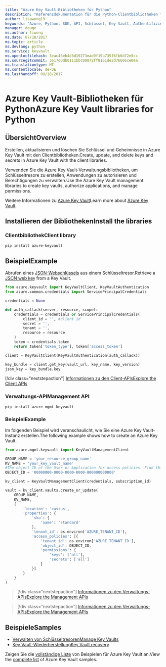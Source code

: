 ```yaml
---
title: "Azure Key Vault-Bibliotheken für Python"
description: "Referenzdokumentation für die Python-Clientbibliotheken für Azure Key Vault"
author: lisawong19
keywords: "Azure, Python, SDK, API, Schlüssel, Key Vault, Authentifizierung, Geheimnis, Schlüssel, Sicherheit"
manager: douge
ms.author: liwong
ms.date: 07/18/2017
ms.topic: article
ms.devlang: python
ms.service: keyvault
ms.openlocfilehash: 3eac46eb4d5d19273ead9f19b739f6fb6d72e5cc
ms.sourcegitcommit: 3617d0db0111bbc00072ff8161de2d76606ce0ea
ms.translationtype: HT
ms.contentlocale: de-DE
ms.lasthandoff: 08/18/2017
---
```

# <a name="azure-key-vault-libraries-for-python"></a><span data-ttu-id="a029e-104">Azure Key Vault-Bibliotheken für Python</span><span class="sxs-lookup"><span data-stu-id="a029e-104">Azure Key Vault libraries for Python</span></span>

## <a name="overview"></a><span data-ttu-id="a029e-105">Übersicht</span><span class="sxs-lookup"><span data-stu-id="a029e-105">Overview</span></span>

<span data-ttu-id="a029e-106">Erstellen, aktualisieren und löschen Sie Schlüssel und Geheimnisse in Azure Key Vault mit den Clientbibliotheken.</span><span class="sxs-lookup"><span data-stu-id="a029e-106">Create, update, and delete keys and secrets in Azure Key Vault with the client libraries.</span></span>

<span data-ttu-id="a029e-107">Verwenden Sie die Azure Key Vault-Verwaltungsbibliotheken, um Schlüsseltresore zu erstellen, Anwendungen zu autorisieren und Berechtigungen zu verwalten.</span><span class="sxs-lookup"><span data-stu-id="a029e-107">Use the Azure Key Vault management libraries to create key vaults, authorize applications, and manage permissions.</span></span> 

<span data-ttu-id="a029e-108">Weitere Informationen zu [Azure Key Vault](/azure/key-vault/key-vault-whatis)</span><span class="sxs-lookup"><span data-stu-id="a029e-108">Learn more about [Azure Key Vault](/azure/key-vault/key-vault-whatis).</span></span>

## <a name="install-the-libraries"></a><span data-ttu-id="a029e-109">Installieren der Bibliotheken</span><span class="sxs-lookup"><span data-stu-id="a029e-109">Install the libraries</span></span>

### <a name="client-library"></a><span data-ttu-id="a029e-110">Clientbibliothek</span><span class="sxs-lookup"><span data-stu-id="a029e-110">Client library</span></span>
```bash
pip install azure-keyvault
```

## <a name="example"></a><span data-ttu-id="a029e-111">Beispiel</span><span class="sxs-lookup"><span data-stu-id="a029e-111">Example</span></span>
<span data-ttu-id="a029e-112">Abrufen eines [JSON-Webschlüssels](https://tools.ietf.org/html/draft-ietf-jose-json-web-key-18) aus einem Schlüsseltresor.</span><span class="sxs-lookup"><span data-stu-id="a029e-112">Retrieve a [JSON web key](https://tools.ietf.org/html/draft-ietf-jose-json-web-key-18) from a Key Vault.</span></span>

```python
from azure.keyvault import KeyVaultClient, KeyVaultAuthentication
from azure.common.credentials import ServicePrincipalCredentials

credentials = None

def auth_callack(server, resource, scope):
    credentials = credentials or ServicePrincipalCredentials(
        client_id = '', #client id
        secret = '',
        tenant = '',
        resource = resource
    )
    token = credentials.token
    return token['token_type'], token['access_token']

client = KeyVaultClient(KeyVaultAuthentication(auth_callack))

key_bundle = client.get_key(vault_url, key_name, key_version)
json_key = key_bundle.key
```
[!div class="nextstepaction"]
[<span data-ttu-id="a029e-113">Informationen zu den Client-APIs</span><span class="sxs-lookup"><span data-stu-id="a029e-113">Explore the Client APIs</span></span>](/python/api/overview/azure/keyvault/clientlibrary)

### <a name="management-api"></a><span data-ttu-id="a029e-114">Verwaltungs-API</span><span class="sxs-lookup"><span data-stu-id="a029e-114">Management API</span></span>
```bash
pip install azure-mgmt-keyvault
```

### <a name="example"></a><span data-ttu-id="a029e-115">Beispiel</span><span class="sxs-lookup"><span data-stu-id="a029e-115">Example</span></span>
<span data-ttu-id="a029e-116">Im folgenden Beispiel wird veranschaulicht, wie Sie eine Azure Key Vault-Instanz erstellen.</span><span class="sxs-lookup"><span data-stu-id="a029e-116">The following example shows how to create an Azure Key Vault.</span></span> 

```python
from azure.mgmt.keyvault import KeyVaultManagementClient

GROUP_NAME = 'your_resource_group_name'
KV_NAME = 'your_key_vault_name'
#The object ID of the User or Application for access policies. Find this number in the portal
OBJECT_ID = '00000000-0000-0000-0000-000000000000'

kv_client = KeyVaultManagementClient(credentials, subscription_id)

vault = kv_client.vaults.create_or_update(
    GROUP_NAME,
    KV_NAME,
    {
        'location': 'eastus',
        'properties': {
            'sku': {
                'name': 'standard'
            },
            'tenant_id': os.environ['AZURE_TENANT_ID'],
            'access_policies': [{
                'tenant_id': os.environ['AZURE_TENANT_ID'],
                'object_id': OBJECT_ID,
                'permissions': {
                    'keys': ['all'],
                    'secrets': ['all']
                }
            }]
        }
    }
)
```
> [!div class="nextstepaction"]
> [<span data-ttu-id="a029e-117">Informationen zu den Verwaltungs-APIs</span><span class="sxs-lookup"><span data-stu-id="a029e-117">Explore the Management APIs</span></span>](/python/api/azure.mgmt.keyvault)

> [!div class="nextstepaction"]
> [<span data-ttu-id="a029e-118">Informationen zu den Verwaltungs-APIs</span><span class="sxs-lookup"><span data-stu-id="a029e-118">Explore the Management APIs</span></span>](/python/api/overview/azure/keyvault/managementlibrary)

## <a name="samples"></a><span data-ttu-id="a029e-119">Beispiele</span><span class="sxs-lookup"><span data-stu-id="a029e-119">Samples</span></span>
* <span data-ttu-id="a029e-120">[Verwalten von Schlüsseltresoren][1]</span><span class="sxs-lookup"><span data-stu-id="a029e-120">[Manage Key Vaults][1]</span></span> 
* <span data-ttu-id="a029e-121">[Key Vault-Wiederherstellung][2]</span><span class="sxs-lookup"><span data-stu-id="a029e-121">[Key Vault recovery][2]</span></span>

[1]: https://azure.microsoft.com/resources/samples/key-vault-python-manage/
[2]: https://azure.microsoft.com/resources/samples/key-vault-recovery-python/

<span data-ttu-id="a029e-122">Zeigen Sie die [vollständige Liste](https://azure.microsoft.com/resources/samples/?platform=python&term=key+vault) von Beispielen für Azure Key Vault an.</span><span class="sxs-lookup"><span data-stu-id="a029e-122">View the [complete list](https://azure.microsoft.com/resources/samples/?platform=python&term=key+vault) of Azure Key Vault samples.</span></span> 